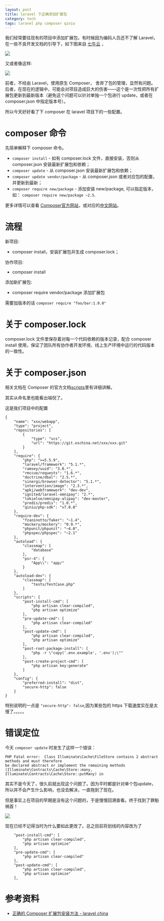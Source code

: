 ```yaml
---
layout: post
title: laravel 下正确添加扩展包
category: tech
tags: laravel php composer qiniu
---
```


我们经常要往现有的项目中添加扩展包，有时候因为编码人员还不了解 Laravel，在一些不良开发文档的引导下，如下图来自 [七牛云][qiniu] ，

![](http://7vigrt.com1.z0.glb.clouddn.com/blog/pic/201701/QQ%E6%88%AA%E5%9B%BE20170118235957.jpg)

又或者像这样:

![](http://7vigrt.com1.z0.glb.clouddn.com/blog/pic/201701J6xjZS0kx4.png)

前者，不经由 Laravel，使用原生 Composer， 舍弃了包的管理，显然有问题。后者，在现在的逻辑中，可能会对项目造成巨大的伤害——这个是一次性把所有扩展包更新到最新版本（避免这个问题可以针对单独一个包进行 update，或者在 composer.json 中指定版本号）。

所以今天好好看了下 composer 在 laravel 项目下的一些配置。

# composer 命令

先简单解释下 composer 命令。

* `composer install` - 如有 composer.lock 文件，直接安装，否则从 composer.json 安装最新扩展包和依赖；
* `composer update` - 从 composer.json 安装最新扩展包和依赖；
* `composer update vendor/package` - 从 composer.json 或者对应包的配置，并更新到最新；
* `composer require new/package` - 添加安装 new/package, 可以指定版本，如： `composer require new/package ~2.5`.

更多详情可以查看 [Composer官方网站][composer_url]，或对应的[中文网站][composer_url_cn]。


# 流程 

新项目:

* composer install，安装扩展包并生成 composer.lock；

协作项目:

* composer install

添加新扩展包:

* composer require vendor/package 添加扩展包

需要加版本的话 `composer require "foo/bar:1.0.0"`


# 关于 composer.lock

composer.lock 文件里保存着对每一个代码依赖的版本记录，配合 composer install 使用，保证了团队所有协作者开发环境、线上生产环境中运行的代码版本的一致性。

# 关于 composer.json

相关文档在 Composer 的官方文档[scripts][composer_scripts]里有详细讲解。

其实从命名里也能看出端倪了。

这是我们项目中的配置

    {
        "name": "xxx/webapp",
        "type": "project",
        "repositories": [
            {
                "type": "vcs",
                "url": "https://git.oschina.net/xxx/xxx.git"
            }
        ],
        "require": {
            "php": ">=5.5.9",
            "laravel/framework": "5.1.*",
            "ramsey/uuid": "3.0.*",
            "rmccue/requests": "1.6.*",
            "doctrine/dbal": "2.5.*",
            "sinergi/browser-detector": "5.1.*",
            "intervention/image": "2.3.*",
            "apkj/webframework": "dev-dev",
            "ignited/laravel-omnipay": "2.*",
            "lokielse/omnipay-alipay": "dev-master",
            "predis/predis": "1.0.*",
            "qiniu/php-sdk": "v7.0.8"
        },
        "require-dev": {
            "fzaninotto/faker": "~1.4",
            "mockery/mockery": "0.9.*",
            "phpunit/phpunit": "~4.0",
            "phpspec/phpspec": "~2.1"
        },
        "autoload": {
            "classmap": [
                "database"
            ],
            "psr-4": {
                "App\\": "app/"
            }
        },
        "autoload-dev": {
            "classmap": [
                "tests/TestCase.php"
            ]
        },
        "scripts": {
            "post-install-cmd": [
                "php artisan clear-compiled",
                "php artisan optimize"
            ],
            "pre-update-cmd": [
                "php artisan clear-compiled"
            ],
            "post-update-cmd": [
                "php artisan clear-compiled",
                "php artisan optimize"
            ],
            "post-root-package-install": [
                "php -r \"copy('.env.example', '.env');\""
            ],
            "post-create-project-cmd": [
                "php artisan key:generate"
            ]
        },
        "config": {
            "preferred-install": "dist",
            "secure-http": false
        }
    }
    
    
特别说明的一点是 `"secure-http": false`,因为某些包的 https 下载速度实在是太慢了。。。。。

# 错误定位

今天 `composer update` 时发生了这样一个错误：

    PHP Fatal error:  Class Illuminate\Cache\FileStore contains 2 abstract methods and must therefore 
    be declared abstract or implement the remaining methods (Illuminate\Contracts\Cache\Store::many, 
    Illuminate\Contracts\Cache\Store::putMany) in 

其实不是今天了，很久前就出现这个问题了。因为平时都是针对单个包update，所以并不会产生什么影响，也没去解决，一直拖到了现在。

但是事实上在项目的早期是没有这个问题的，于是慢慢回溯查看。终于找到了罪魁祸首！
 
![](http://7vigrt.com1.z0.glb.clouddn.com/blog/pic/2017/QQ%E6%88%AA%E5%9B%BE20170119004132.jpg)
 
现在已经不记得当时为什么要如此更改了。总之目前将划线的内容改为了

        "post-install-cmd": [
            "php artisan clear-compiled",
            "php artisan optimize"
        ],
        "pre-update-cmd": [
            "php artisan clear-compiled"
        ],
        "post-update-cmd": [
            "php artisan clear-compiled",
            "php artisan optimize"
        ],


# 参考资料

* [正确的 Composer 扩展包安装方法 - laravel china](https://laravel-china.org/topics/1901)

[qiniu]: http://developer.qiniu.com/code/v7/sdk/php.html
[composer_url_cn]: http://www.phpcomposer.com/
[composer_url]: http://getcomposer.org/
[composer_scripts]: https://getcomposer.org/doc/articles/scripts.md

